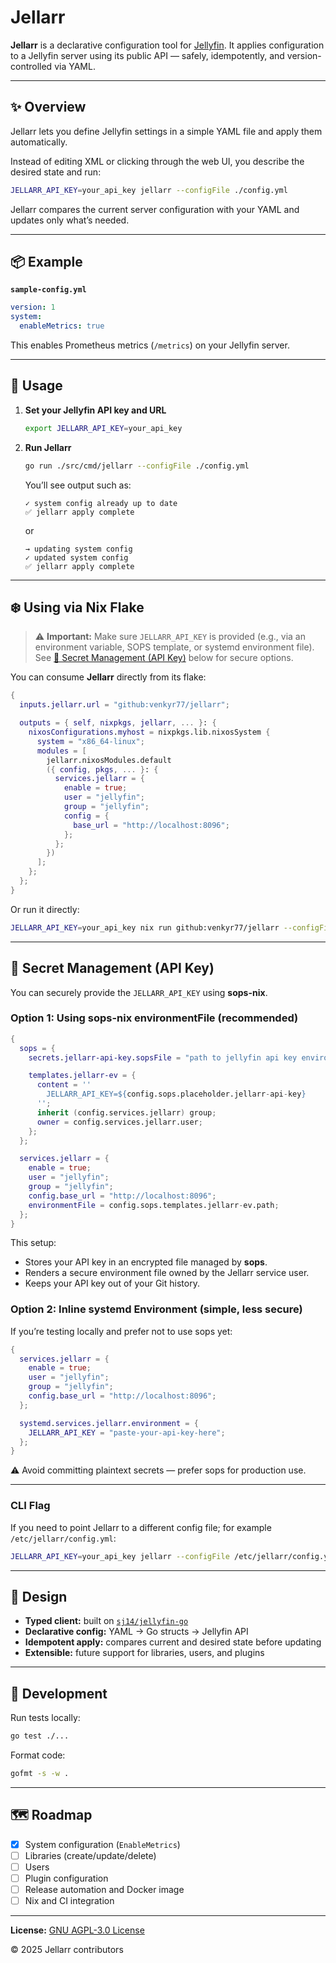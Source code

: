 # Jellarr

**Jellarr** is a declarative configuration tool for
[Jellyfin](https://jellyfin.org). It applies configuration to a Jellyfin server
using its public API — safely, idempotently, and version-controlled via YAML.

---

## ✨ Overview

Jellarr lets you define Jellyfin settings in a simple YAML file and apply them
automatically.

Instead of editing XML or clicking through the web UI, you describe the desired
state and run:

```bash
JELLARR_API_KEY=your_api_key jellarr --configFile ./config.yml
```

Jellarr compares the current server configuration with your YAML and updates
only what’s needed.

---

## 📦 Example

**`sample-config.yml`**

```yaml
version: 1
system:
  enableMetrics: true
```

This enables Prometheus metrics (`/metrics`) on your Jellyfin server.

---

## 🚀 Usage

1. **Set your Jellyfin API key and URL**

   ```bash
   export JELLARR_API_KEY=your_api_key
   ```

2. **Run Jellarr**

   ```bash
   go run ./src/cmd/jellarr --configFile ./config.yml
   ```

   You’ll see output such as:

   ```
   ✓ system config already up to date
   ✅ jellarr apply complete
   ```

   or

   ```
   → updating system config
   ✓ updated system config
   ✅ jellarr apply complete
   ```

---

## ❄️ Using via Nix Flake

> ⚠️ **Important:** Make sure `JELLARR_API_KEY` is provided (e.g., via an
> environment variable, SOPS template, or systemd environment file). See
> [🔐 Secret Management (API Key)](#-secret-management-api-key) below for secure
> options.

You can consume **Jellarr** directly from its flake:

```nix
{
  inputs.jellarr.url = "github:venkyr77/jellarr";

  outputs = { self, nixpkgs, jellarr, ... }: {
    nixosConfigurations.myhost = nixpkgs.lib.nixosSystem {
      system = "x86_64-linux";
      modules = [
        jellarr.nixosModules.default
        ({ config, pkgs, ... }: {
          services.jellarr = {
            enable = true;
            user = "jellyfin";
            group = "jellyfin";
            config = {
              base_url = "http://localhost:8096";
            };
          };
        })
      ];
    };
  };
}
```

Or run it directly:

```bash
JELLARR_API_KEY=your_api_key nix run github:venkyr77/jellarr --configFile ./config.yml
```

---

## 🔐 Secret Management (API Key)

You can securely provide the `JELLARR_API_KEY` using **sops-nix**.

### Option 1: Using sops-nix environmentFile (recommended)

```nix
{
  sops = {
    secrets.jellarr-api-key.sopsFile = "path to jellyfin api key environment file";

    templates.jellarr-ev = {
      content = ''
        JELLARR_API_KEY=${config.sops.placeholder.jellarr-api-key}
      '';
      inherit (config.services.jellarr) group;
      owner = config.services.jellarr.user;
    };
  };

  services.jellarr = {
    enable = true;
    user = "jellyfin";
    group = "jellyfin";
    config.base_url = "http://localhost:8096";
    environmentFile = config.sops.templates.jellarr-ev.path;
  };
}
```

This setup:

- Stores your API key in an encrypted file managed by **sops**.
- Renders a secure environment file owned by the Jellarr service user.
- Keeps your API key out of your Git history.

### Option 2: Inline systemd Environment (simple, less secure)

If you’re testing locally and prefer not to use sops yet:

```nix
{
  services.jellarr = {
    enable = true;
    user = "jellyfin";
    group = "jellyfin";
    config.base_url = "http://localhost:8096";
  };

  systemd.services.jellarr.environment = {
    JELLARR_API_KEY = "paste-your-api-key-here";
  };
}
```

⚠️ Avoid committing plaintext secrets — prefer sops for production use.

---

### CLI Flag

If you need to point Jellarr to a different config file; for example
`/etc/jellarr/config.yml`:

```bash
JELLARR_API_KEY=your_api_key jellarr --configFile /etc/jellarr/config.yml
```

---

## 🧠 Design

- **Typed client:** built on
  [`sj14/jellyfin-go`](https://github.com/sj14/jellyfin-go)
- **Declarative config:** YAML → Go structs → Jellyfin API
- **Idempotent apply:** compares current and desired state before updating
- **Extensible:** future support for libraries, users, and plugins

---

## 🧪 Development

Run tests locally:

```bash
go test ./...
```

Format code:

```bash
gofmt -s -w .
```

---

## 🗺️ Roadmap

- [x] System configuration (`EnableMetrics`)
- [ ] Libraries (create/update/delete)
- [ ] Users
- [ ] Plugin configuration
- [ ] Release automation and Docker image
- [ ] Nix and CI integration

---

**License:** [GNU AGPL-3.0 License](https://www.gnu.org/licenses/agpl-3.0.html)

© 2025 Jellarr contributors
